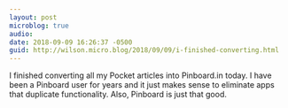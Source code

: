 ```yaml
---
layout: post
microblog: true
audio: 
date: 2018-09-09 16:26:37 -0500
guid: http://wilson.micro.blog/2018/09/09/i-finished-converting.html
---
```

I finished converting all my Pocket articles into Pinboard.in today. I have been a Pinboard user for years and it just makes sense to eliminate apps that duplicate functionality. Also, Pinboard is just that good.
